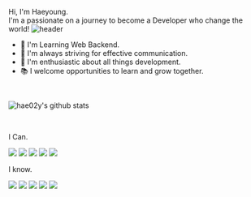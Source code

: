 
Hi, I'm Haeyoung.  
I'm a passionate on a journey to become a Developer who change the world!
![header](https://capsule-render.vercel.app/api?type=rect&color=gradient&height=1)
- 🌱 I'm Learning Web Backend.
- 💬 I'm always striving for effective communication.
- 🚀 I'm enthusiastic about all things development.
- 📚 I welcome opportunities to learn and grow together.
 
</br>

![hae02y's github stats](https://github-readme-stats.vercel.app/api?username=hae02y&show_icons=true)

</br>

I Can.
<p>
<img src="https://img.shields.io/badge/java-007396?style=flat-square&logo=java&logoColor=white"/>
<img src="https://img.shields.io/badge/spring-6DB33F?style=flat&logo=spring&logoColor=white"/>
<img src="https://img.shields.io/badge/springboot-6DB33F?style=flat&logo=springboot&logoColor=white"/>
<img src="https://img.shields.io/badge/spring_security-6DB33F?style=flat&logo=springboot&logoColor=white"/>
<img src="https://img.shields.io/badge/MySQL-4479A1?style=flat-square&logo=MySQL&logoColor=white"/>
</p>

I know.
<p>
  <img src="https://img.shields.io/badge/linux-FCC624?style=flat&logo=linux&logoColor=white">
  <img src="https://img.shields.io/badge/Docker-2496ED?style=flat-square&logo=Docker&logoColor=white"/>
  <img src="https://img.shields.io/badge/Adobe Premiere Pro-9999FF?style=flat-square&logo=Adobe Premiere Pro&logoColor=white"/>
  <img src="https://img.shields.io/badge/Python-3776AB?style=flat-square&logo=Python&logoColor=white"/>
  <img src="https://img.shields.io/badge/JavaScript-F7DF1E?style=flat-square&logo=javascript&logoColor=white"/>
</p>
<br/>




